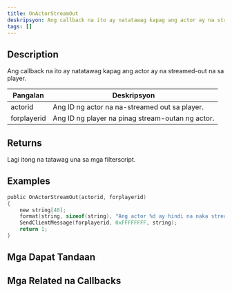 ```yaml
---
title: OnActorStreamOut
deskripsyon: Ang callback na ito ay natatawag kapag ang actor ay na streamed-out na sa player.
tags: []
---
```


<VersionWarn name='callback' version='SA-MP 0.3.7' />

## Description

Ang callback na ito ay natatawag kapag ang actor ay na streamed-out na sa player.

| Pangalan    | Deskripsyon                                                    |
| ----------- | -------------------------------------------------------------- |
| actorid     | Ang ID ng actor na na-streamed out sa player.                  |
| forplayerid | Ang ID ng player na pinag stream-outan ng actor.               |

## Returns

Lagi itong na tatawag una sa mga filterscript.

## Examples

```c
public OnActorStreamOut(actorid, forplayerid)
{
    new string[40];
    format(string, sizeof(string), "Ang actor %d ay hindi na naka stream para sa iyo.", actorid);
    SendClientMessage(forplayerid, 0xFFFFFFFF, string);
    return 1;
}
```

## Mga Dapat Tandaan

<TipNPCCallbacks />

## Mga Related na Callbacks

